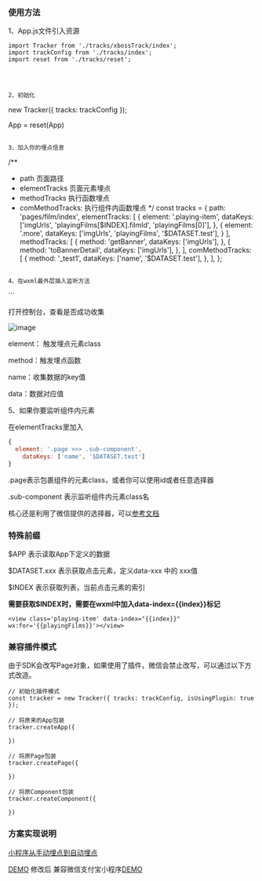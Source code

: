 
### 使用方法

1、App.js文件引入资源

```
import Tracker from './tracks/xbossTrack/index';
import trackConfig from './tracks/index';
import reset from './tracks/reset';




2、初始化

```
new Tracker({ tracks: trackConfig });


App = reset(App)
```

3、加入你的埋点信息

```
/**
 * path 页面路径
 * elementTracks 页面元素埋点
 * methodTracks 执行函数埋点
 * comMethodTracks: 执行组件内函数埋点
 */
const tracks = {
  path: 'pages/film/index',
  elementTracks: [
    {
      element: '.playing-item',
      dataKeys: ['imgUrls', 'playingFilms[$INDEX].filmId', 'playingFilms[0]'],
    },
    {
      element: '.more',
      dataKeys: ['imgUrls', 'playingFilms', '$DATASET.test'],
    }
  ],
  methodTracks: [
    {
      method: 'getBanner',
      dataKeys: ['imgUrls'],
    },
    {
      method: 'toBannerDetail',
      dataKeys: ['imgUrls'],
    },
  ],
  comMethodTracks: [
    {
      method: '_test1',
      dataKeys: ['name', '$DATASET.test'],
    },
  ],
};
```

4、在wxml最外层插入监听方法

```
<view catchtap='elementTracker'>
	<view></view>
</view>
```

打开控制台，查看是否成功收集

![image](https://user-images.githubusercontent.com/2757932/51715472-d518a200-2073-11e9-874f-9cd1894a779c.png)

element： 触发埋点元素class

method：触发埋点函数

name：收集数据的key值

data：数据对应值



5、如果你要监听组件内元素

在elementTracks里加入

```javascript
{
  element: '.page >>> .sub-component',
    dataKeys: ['name', '$DATASET.test']
}
```

.page表示包裹组件的元素class，或者你可以使用id或者任意选择器

.sub-component 表示监听组件内元素class名

核心还是利用了微信提供的选择器，可以[参考文档](https://developers.weixin.qq.com/miniprogram/dev/api/wxml/SelectorQuery.selectAll.html)



### 特殊前缀

$APP 表示读取App下定义的数据

$DATASET.xxx 表示获取点击元素，定义data-xxx 中的 xxx值

$INDEX 表示获取列表，当前点击元素的索引

**需要获取$INDEX时，需要在wxml中加入data-index={{index}}标记**

```
<view class='playing-item' data-index="{{index}}" wx:for='{{playingFilms}}'></view>
```



### 兼容插件模式

由于SDK会改写Page对象，如果使用了插件，微信会禁止改写，可以通过以下方式改造。

```
// 初始化插件模式
const tracker = new Tracker({ tracks: trackConfig, isUsingPlugin: true });

// 将原来的App包装
tracker.createApp({
    
})

// 将原Page包装
tracker.createPage({
    
})

// 将原Component包装
tracker.createComponent({
    
})
```





### 方案实现说明

[小程序从手动埋点到自动埋点](https://github.com/zhengguorong/articles/issues/34)


[DEMO](https://github.com/zhengguorong/maizuo_wechat)
修改后 兼容微信支付宝小程序[DEMO](https://github.com/yunfengziwen/BuriedPointDemo)



